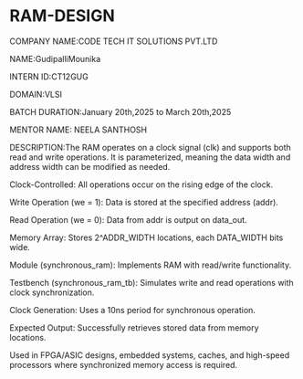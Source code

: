 # RAM-DESIGN

COMPANY NAME:CODE TECH IT SOLUTIONS PVT.LTD

NAME:GudipalliMounika

INTERN ID:CT12GUG

DOMAIN:VLSI

BATCH DURATION:January 20th,2025 to March 20th,2025

MENTOR NAME: NEELA SANTHOSH

DESCRIPTION:The RAM operates on a clock signal (clk) and supports both read and write operations. It is parameterized, meaning the data width and address width can be modified as needed.

Clock-Controlled: All operations occur on the rising edge of the clock.

Write Operation (we = 1): Data is stored at the specified address (addr).

Read Operation (we = 0): Data from addr is output on data_out.

Memory Array: Stores 2^ADDR_WIDTH locations, each DATA_WIDTH bits wide.

Module (synchronous_ram): Implements RAM with read/write functionality.

Testbench (synchronous_ram_tb): Simulates write and read operations with clock synchronization.

Clock Generation: Uses a 10ns period for synchronous operation.

Expected Output: Successfully retrieves stored data from memory locations.

Used in FPGA/ASIC designs, embedded systems, caches, and high-speed processors where synchronized memory access is required.
